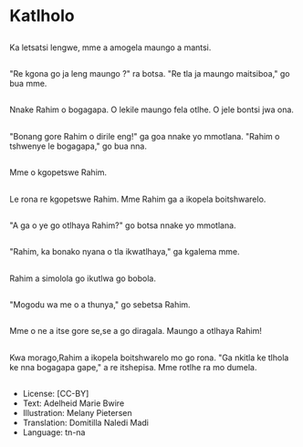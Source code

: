 # Katlholo

##
Ka letsatsi lengwe, mme a amogela maungo a mantsi.

##
"Re kgona go ja leng maungo ?" ra botsa. "Re tla ja maungo maitsiboa," go bua mme.

##
Nnake Rahim o bogagapa. O lekile maungo fela otlhe. O jele bontsi jwa ona.

##
"Bonang gore Rahim o dirile eng!" ga goa nnake yo mmotlana. "Rahim o tshwenye le bogagapa," go bua nna.

##
Mme o kgopetswe Rahim.

##
Le rona re kgopetswe Rahim. Mme Rahim ga a ikopela boitshwarelo.

##
"A ga o ye go otlhaya Rahim?" go botsa nnake yo mmotlana.

##
"Rahim, ka bonako nyana o tla ikwatlhaya," ga kgalema mme.

##
Rahim a simolola go ikutlwa go bobola.

##
"Mogodu wa me o a thunya," go sebetsa Rahim.

##
Mme o ne a itse gore se,se a go diragala. Maungo a otlhaya Rahim!

##
Kwa morago,Rahim a ikopela boitshwarelo mo go rona. "Ga nkitla ke tlhola ke nna bogagapa gape," a re itshepisa. Mme rotlhe ra mo dumela.

##
* License: [CC-BY]
* Text: Adelheid Marie Bwire
* Illustration: Melany Pietersen
* Translation: Domitilla Naledi Madi
* Language: tn-na
